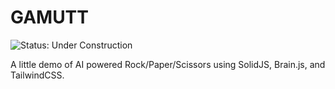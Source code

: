 # GAMUTT
![Status: Under Construction](https://img.shields.io/badge/STATUS-Under_Construction-cyan)

A little demo of AI powered Rock/Paper/Scissors using SolidJS, Brain.js, and TailwindCSS.
